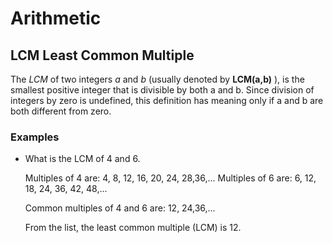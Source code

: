 # Arithmetic

## LCM Least Common Multiple

The _LCM_ of two integers _a_ and _b_ (usually denoted by __LCM(a,b)__ ), is the smallest positive integer that is divisible by both a and b. Since division of integers by zero is undefined, this definition has meaning only if a and b are both different from zero. 

### Examples

* What is the LCM of 4 and 6.

    Multiples of 4 are:
    4, 8, 12, 16, 20, 24, 28,36,...
    Multiples of 6 are:
    6, 12, 18, 24, 36, 42, 48,...

    Common multiples of 4 and 6 are:
    12, 24,36,...

    From the list, the least common multiple (LCM) is 12.
